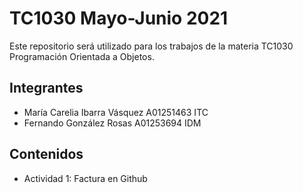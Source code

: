 # TC1030 Mayo-Junio 2021

Este repositorio será utilizado para los trabajos de la materia TC1030 Programación Orientada a Objetos.

## Integrantes

- María Carelia Ibarra Vásquez A01251463 ITC
- Fernando González Rosas A01253694 IDM

## Contenidos

- Actividad 1: Factura en Github